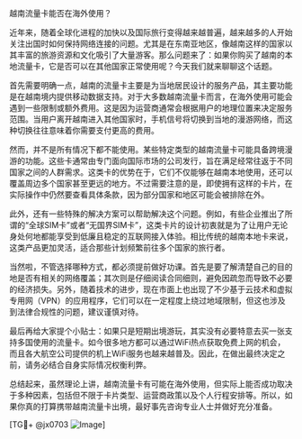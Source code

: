 越南流量卡能否在海外使用？

近年来，随着全球化进程的加快以及国际旅行变得越来越普遍，越来越多的人开始关注出国时如何保持网络连接的问题。尤其是在东南亚地区，像越南这样的国家以其丰富的旅游资源和文化吸引了大量游客。那么问题来了：如果你购买了越南的本地流量卡，它是否可以在其他国家正常使用呢？今天我们就来聊聊这个话题。

首先需要明确一点，越南的流量卡主要是为当地居民设计的服务产品，其主要功能是在越南境内提供移动数据支持。对于大多数越南流量卡而言，在海外使用可能会遇到一些限制或额外费用。这是因为运营商通常会根据用户的地理位置来决定服务范围。当用户离开越南进入其他国家时，手机信号将切换到当地的漫游网络，而这种切换往往意味着你需要支付更高的费用。

然而，并不是所有情况下都不能使用。某些特定类型的越南流量卡可能具备跨境漫游的功能。这些卡通常由专门面向国际市场的公司发行，旨在满足经常往返于不同国家之间的人群需求。这类卡的优势在于，它们不仅能够在越南本地使用，还可以覆盖周边多个国家甚至更远的地方。不过需要注意的是，即使拥有这样的卡片，在实际操作中仍然要查看具体条款，因为部分国家和地区可能会被排除在外。

此外，还有一些特殊的解决方案可以帮助解决这个问题。例如，有些企业推出了所谓的“全球SIM卡”或者“无国界SIM卡”，这类卡片的设计初衷就是为了让用户无论身处何地都能享受到低廉且稳定的互联网接入体验。相比传统的越南本地卡来说，这类产品更加灵活，适合那些计划频繁前往多个国家的旅行者。

当然啦，不管选择哪种方式，都必须提前做好功课。首先是要了解清楚自己的目的地是否有相关的网络覆盖；其次则是仔细阅读合同细则，避免因疏忽而导致不必要的经济损失。另外，随着技术的进步，现在市面上也出现了不少基于云技术和虚拟专用网（VPN）的应用程序，它们可以在一定程度上绕过地域限制，但这也涉及到法律合规性的问题，建议谨慎对待。

最后再给大家提个小贴士：如果只是短期出境游玩，其实没有必要特意去买一张支持多国使用的流量卡。如今很多地方都可以通过WiFi热点获取免费上网的机会，而且各大航空公司提供的机上WiFi服务也越来越普及。因此，在做出最终决定之前，请务必结合自身实际情况权衡利弊。

总结起来，虽然理论上讲，越南流量卡有可能在海外使用，但实际上能否成功取决于多种因素，包括但不限于卡片类型、运营商政策以及个人行程安排等。所以，如果你真的打算携带越南流量卡出境，最好事先咨询专业人士并做好充分准备。

[TG💪+ @jx0703 ![Image](https://github.com/user-attachments/assets/dbca1d08-cadb-493c-b0ec-ad6f7a83f270)]